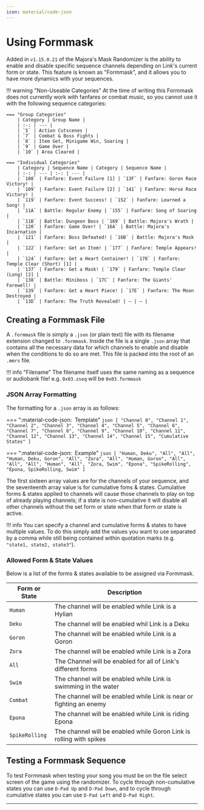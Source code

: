 ```yaml
---
icon: material/code-json
---
```


# Using Formmask
Added in `v1.15.0.21` of the Majora's Mask Randomizer is the ability to enable and disable specific sequence channels depending on Link's current form or state. This feature is known as "Formmask", and it allows you to have more dynamics with your sequences.

!!! warning "Non-Useable Categories"
    At the time of writing this Formmask does not currently work with fanfares or combat music, so you cannot use it with the following sequence categories:

    === "Group Categories"
        | Category | Group Name |
        | :-: | --- |
        | `5` | Action Cutscenes |
        | `7` | Combat & Boss Fights |
        | `8` | Item Get, Minigame Win, Soaring |
        | `9` | Game Over |
        | `10` | Area Cleared |

    === "Individual Categories"
        | Category | Sequence Name | Category | Sequence Name |
        | :-: | --- | :-: | --- |
        | `108` | Fanfare: Event Failure [1] | `13F` | Fanfare: Goron Race Victory! |
        | `109` | Fanfare: Event Failure [2] | `141` | Fanfare: Horse Race Victory! |
        | `119` | Fanfare: Event Success! | `152` | Fanfare: Learned a Song! |
        | `11A` | Battle: Regular Enemy | `155` | Fanfare: Song of Soaring |
        | `11B` | Battle: Dungeon Boss | `169` | Battle: Majora's Wrath |
        | `120` | Fanfare: Game Over! | `16A` | Battle: Majora's Incarnation |
        | `121` | Fanfare: Boss Defeated! | `16B` | Battle: Majora's Mask |
        | `122` | Fanfare: Get an Item! | `177` | Fanfare: Temple Appears! |
        | `124` | Fanfare: Get a Heart Container! | `178` | Fanfare: Temple Clear (Short) [1] |
        | `137` | Fanfare: Get a Mask! | `179` | Fanfare: Temple Clear (Long) [2] |
        | `138` | Battle: Miniboss | `17C` | Fanfare: The Giants' Farewell! |
        | `139` | Fanfare: Get a Heart Piece! | `17E` | Fanfare: The Moon Destroyed |
        | `13D` | Fanfare: The Truth Revealed! | — | — |

## Creating a Formmask File
A `.formmask` file is simply a `.json` (or plain text) file with its filename extension changed to `.formmask`. Inside the file is a single `.json` array that contains all the necessary data for which channels to enable and disable when the conditions to do so are met. This file is packed into the root of an `.mmrs` file.

!!! info "Filename"
    The filename itself uses the same naming as a sequence or audiobank file! e.g. `0x03.zseq` will be `0x03.formmask`

### JSON Array Formatting
The formatting for a `.json` array is as follows:

=== ":material-code-json: &nbsp;Template"
    ``` json
    [
        "Channel 0",
        "Channel 1",
        "Channel 2",
        "Channel 3",
        "Channel 4",
        "Channel 5",
        "Channel 6",
        "Channel 7",
        "Channel 8",
        "Channel 9",
        "Channel 10",
        "Channel 11",
        "Channel 12",
        "Channel 13",
        "Channel 14",
        "Channel 15",
        "Cumulative States"
    ]
    ```

=== ":material-code-json: &nbsp;Example"
    ``` json
    [
        "Human, Deku",
        "All",
        "All",
        "Human, Deku, Goron",
        "All",
        "Zora",
        "All",
        "Human, Goron",
        "All",
        "All",
        "All",
        "Human",
        "All",
        "Zora, Swim",
        "Epona",
        "SpikeRolling",
        "Epona, SpikeRolling, Swim"
    ]
    ```

The first sixteen array values are for the channels of your sequence, and the seventeenth array value is for cumulative foms & states. Cumulative forms & states applied to channels will cause those channels to play on top of already playing channels; if a state is non-cumulative it will disable all other channels without the set form or state when that form or state is active.

!!! info
    You can specify a channel and cumulative forms & states to have multiple values. To do this simply add the values you want to use separated by a comma while still being contained within quotation marks (e.g. `"state1, state2, state3"`).

### Allowed Form & State Values
Below is a list of the forms & states available to be assigned via Formmask.

| Form or State | Description |
| --- | --- |
| `Human` | The channel will be enabled while Link is a Hylian |
| `Deku` | The channel will be enabled whil Link is a Deku |
| `Goron` | The channel will be enabled while Link is a Goron |
| `Zora` | The channel will be enabled while Link is a Zora |
| `All` | The Channel will be enabled for all of Link's different forms |
| `Swim` | The channel will be enabled while Link is swimming in the water |
| `Combat` | The channel will be enabled while Link is near or fighting an enemy |
| `Epona` | The channel will be enabled while Link is riding Epona |
| `SpikeRolling` | The channel will be enabled while Goron Link is rolling with spikes |

## Testing a Formmask Sequence
To test Formmask when testing your song you must be on the file select screen of the game using the randomizer. To cycle through non-cumulative states you can use `D-Pad Up` and `D-Pad Down`, and to cycle through cumulative states you can use `D-Pad Left` and `D-Pad Right`.

-----